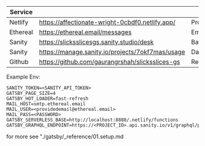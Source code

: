 | Service  |                                                  |            |
| -------- | ------------------------------------------------ | ---------- |
| Netlify  | https://affectionate-wright-0cbdf0.netlify.app/  | Production |
| Ethereal | https://ethereal.email/messages                  | Email      |
| Sanity   | https://slicksslicesgs.sanity.studio/desk        | Backend    |
| Sanity   | https://manage.sanity.io/projects/7okf7mas/usage | Dashboard  |
| Github   | https://github.com/gaurangrshah/slicksslices-gs  | Repository |

Example Env:

```env
SANITY_TOKEN=<SANITY_API_TOKEN>
GATSBY_PAGE_SIZE=4
GATSBY_HOT_LOADER=fast-refresh
MAIL_HOST=smtp.ethereal.email
MAIL_USER=<providedemail@ethereal.email>
MAIL_PASS=<PASSWORD>
GATSBY_SERVERLESS_BASE=http://localhost:8888/.netlify/functions
GATSBY_GRAPHQL_ENDPOINT=https://<PROJECT_ID>.api.sanity.io/v1/graphql/production/default

```

for more see "./gatsby/\_reference/01.setup.md
